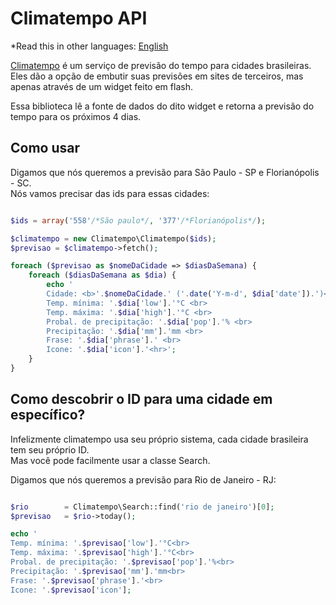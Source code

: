 
# Climatempo API

*Read this in other languages: [English](README.en.md)

[Climatempo](http://www.climatempo.com.br) é um serviço de previsão do tempo para cidades brasileiras.
Eles dão a opção de embutir suas previsões em sites de terceiros, mas apenas através de um widget feito em flash.

Essa biblioteca lê a fonte de dados do dito widget e retorna a previsão do tempo para os próximos 4 dias.


## Como usar

Digamos que nós queremos a previsão para São Paulo - SP e Florianópolis - SC.  
Nós vamos precisar das ids para essas cidades:

```php

$ids = array('558'/*São paulo*/, '377'/*Florianópolis*/);

$climatempo = new Climatempo\Climatempo($ids);
$previsao = $climatempo->fetch();

foreach ($previsao as $nomeDaCidade => $diasDaSemana) {
	foreach ($diasDaSemana as $dia) {
		echo '
		Cidade: <b>'.$nomeDaCidade.' ('.date('Y-m-d', $dia['date']).')</b>: <br>
		Temp. mínima: '.$dia['low'].'°C <br>
		Temp. máxima: '.$dia['high'].'°C <br>
		Probal. de precipitação: '.$dia['pop'].'% <br>
		Precipitação: '.$dia['mm'].'mm <br>
		Frase: '.$dia['phrase'].' <br>
		Icone: '.$dia['icon'].'<hr>';
	}
}

```

## Como descobrir o ID para uma cidade em específico?

Infelizmente climatempo usa seu próprio sistema, cada cidade brasileira tem seu próprio ID.  
Mas você pode facilmente usar a classe Search.

Digamos que nós queremos a previsão para Rio de Janeiro - RJ:

```php

$rio 		= Climatempo\Search::find('rio de janeiro')[0];
$previsao 	= $rio->today();

echo '
Temp. mínima: '.$previsao['low'].'°C<br>
Temp. máxima: '.$previsao['high'].'°C<br>
Probal. de precipitação: '.$previsao['pop'].'%<br>
Precipitação: '.$previsao['mm'].'mm<br>
Frase: '.$previsao['phrase'].'<br>
Icone: '.$previsao['icon'];

```
